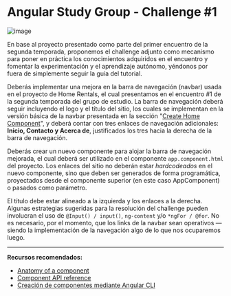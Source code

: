 # Angular Study Group - Challenge #1

![image](https://github.com/rolivencia/angular-study-group/assets/32349705/07c000fb-580b-400c-b53c-81ff18db2891)

En base al proyecto presentado como parte del primer encuentro de la segunda temporada, proponemos el challenge adjunto como mecanismo para poner en práctica los conocimientos adquiridos en el encuentro y fomentar la experimentación y el aprendizaje autónomo, yéndonos por fuera de simplemente seguir la guía del tutorial.

Deberás implementar una mejora en la barra de navegación (navbar) usada en el proyecto de Home Rentals, el cual presentamos en el encuentro #1 de la segunda temporada del grupo de estudio. La barra de navegación deberá seguir incluyendo el logo y el título del sitio, los cuales se implementan en la versión básica de la navbar presentada en la sección "[Create Home Component](https://angular.dev/tutorials/first-app/02-HomeComponent)", y deberá contar con tres enlaces de navegación adicionales: **Inicio, Contacto y Acerca de**, justificados los tres hacia la derecha de la barra de navegación.

Deberás crear un nuevo componente para alojar la barra de navegación mejorada, el cual deberá ser utilizado en el componente `app.component.html` del proyecto. Los enlaces del sitio no deberán estar _hardcodeados_ en el nuevo componente, sino que deben ser generados de forma programática, proyectados desde el componente superior (en este caso AppComponent) o pasados como parámetro. 

El título debe estar alineado a la izquierda y los enlaces a la derecha. Algunas estrategias sugeridas para la resolución del challenge pueden involucran el uso de `@Input() / input()`, `ng-content` y/o `*ngFor / @for`. No es necesario, por el momento, que los links de la navbar sean operativos — siendo la implementación de la navegación algo de lo que nos ocuparemos luego.

---
**Recursos recomendados:**
- [Anatomy of a component](https://angular.dev/guide/components)
- [Component API reference](https://angular.dev/api/core/Component) 
- [Creación de componentes mediante Angular CLI](https://angular.dev/cli/generate/component) 
